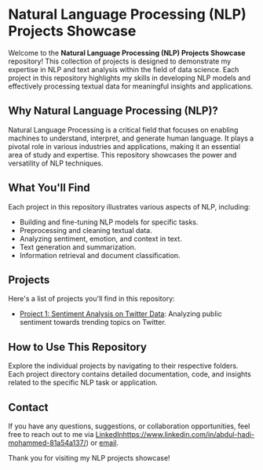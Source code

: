 # Natural Language Processing (NLP) Projects Showcase

Welcome to the **Natural Language Processing (NLP) Projects Showcase** repository! This collection of projects is designed to demonstrate my expertise in NLP and text analysis within the field of data science. Each project in this repository highlights my skills in developing NLP models and effectively processing textual data for meaningful insights and applications.

## Why Natural Language Processing (NLP)?

Natural Language Processing is a critical field that focuses on enabling machines to understand, interpret, and generate human language. It plays a pivotal role in various industries and applications, making it an essential area of study and expertise. This repository showcases the power and versatility of NLP techniques.

## What You'll Find

Each project in this repository illustrates various aspects of NLP, including:
- Building and fine-tuning NLP models for specific tasks.
- Preprocessing and cleaning textual data.
- Analyzing sentiment, emotion, and context in text.
- Text generation and summarization.
- Information retrieval and document classification.

## Projects

Here's a list of projects you'll find in this repository:
- [Project 1: Sentiment Analysis on Twitter Data](#project-1-sentiment-analysis-on-twitter-data): Analyzing public sentiment towards trending topics on Twitter.

## How to Use This Repository

Explore the individual projects by navigating to their respective folders. Each project directory contains detailed documentation, code, and insights related to the specific NLP task or application.

## Contact

If you have any questions, suggestions, or collaboration opportunities, feel free to reach out to me via [LinkedIn](https://www.linkedin.com/in/abdul-hadi-mohammed-81a54a137/)https://www.linkedin.com/in/abdul-hadi-mohammed-81a54a137/) or [email](mailto:hadiabdul9999@gmail.com).

Thank you for visiting my NLP projects showcase!
